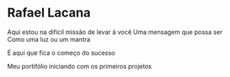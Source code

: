 # Rafael Lacana

Aqui estou na difícil missão de levar à você
Uma mensagem que possa ser
Como uma luz ou um mantra

É aqui que fica o começo do sucesso

Meu portifólio iniciando com os primeiros projetos
